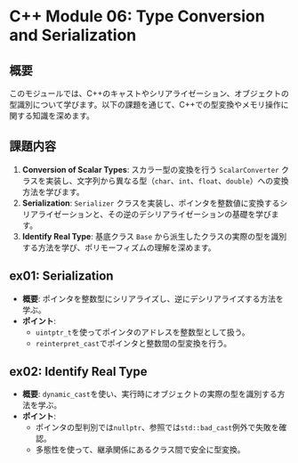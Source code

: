 # C++ Module 06: Type Conversion and Serialization

## 概要
このモジュールでは、C++のキャストやシリアライゼーション、オブジェクトの型識別について学びます。以下の課題を通じて、C++での型変換やメモリ操作に関する知識を深めます。

## 課題内容
1. **Conversion of Scalar Types**: スカラー型の変換を行う `ScalarConverter` クラスを実装し、文字列から異なる型（`char`、`int`、`float`、`double`）への変換方法を学びます。
2. **Serialization**: `Serializer` クラスを実装し、ポインタを整数値に変換するシリアライゼーションと、その逆のデシリアライゼーションの基礎を学びます。
3. **Identify Real Type**: 基底クラス `Base` から派生したクラスの実際の型を識別する方法を学び、ポリモーフィズムの理解を深めます。

## ex01: Serialization
- **概要**: ポインタを整数型にシリアライズし、逆にデシリアライズする方法を学ぶ。
- **ポイント**:
  - `uintptr_t`を使ってポインタのアドレスを整数型として扱う。
  - `reinterpret_cast`でポインタと整数間の型変換を行う。

## ex02: Identify Real Type
- **概要**: `dynamic_cast`を使い、実行時にオブジェクトの実際の型を識別する方法を学ぶ。
- **ポイント**:
  - ポインタの型判別では`nullptr`、参照では`std::bad_cast`例外で失敗を確認。
  - 多態性を使って、継承関係にあるクラス間で安全に型変換。
